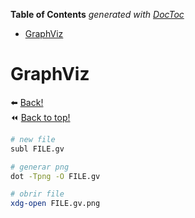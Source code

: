 <!-- START doctoc generated TOC please keep comment here to allow auto update -->
<!-- DON'T EDIT THIS SECTION, INSTEAD RE-RUN doctoc TO UPDATE -->
**Table of Contents**  *generated with [DocToc](https://github.com/thlorenz/doctoc)*

- [GraphViz](#graphviz)

<!-- END doctoc generated TOC please keep comment here to allow auto update -->


# GraphViz
:arrow_left: [Back!](./README.md#commands)\
:rewind: [Back to top!](../README.md)

```bash
# new file
subl FILE.gv
```
```bash
# generar png
dot -Tpng -O FILE.gv
```
```bash
# obrir file
xdg-open FILE.gv.png
```
